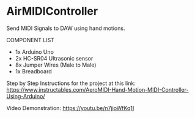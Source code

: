 # AirMIDIController
Send MIDI Signals to DAW using hand motions.

 COMPONENT LIST
 *  1x   Arduino Uno
 *  2x   HC-SR04 Ultrasonic sensor
 *  8x   Jumper Wires (Male to Male)
 *  1x   Breadboard

Step by Step Instructions for the project at this link:
https://www.instructables.com/AeroMIDI-Hand-Motion-MIDI-Controller-Using-Arduino/

Video Demonstration:
https://youtu.be/n7jioWfKq1I
